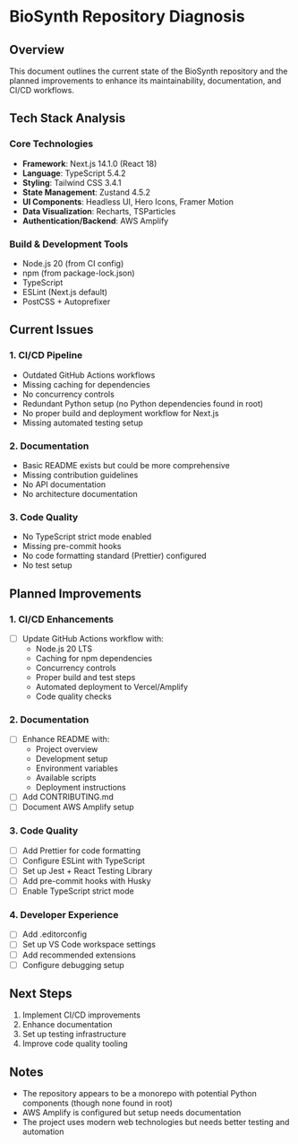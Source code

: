 # BioSynth Repository Diagnosis

## Overview
This document outlines the current state of the BioSynth repository and the planned improvements to enhance its maintainability, documentation, and CI/CD workflows.

## Tech Stack Analysis

### Core Technologies
- **Framework**: Next.js 14.1.0 (React 18)
- **Language**: TypeScript 5.4.2
- **Styling**: Tailwind CSS 3.4.1
- **State Management**: Zustand 4.5.2
- **UI Components**: Headless UI, Hero Icons, Framer Motion
- **Data Visualization**: Recharts, TSParticles
- **Authentication/Backend**: AWS Amplify

### Build & Development Tools
- Node.js 20 (from CI config)
- npm (from package-lock.json)
- TypeScript
- ESLint (Next.js default)
- PostCSS + Autoprefixer

## Current Issues

### 1. CI/CD Pipeline
- Outdated GitHub Actions workflows
- Missing caching for dependencies
- No concurrency controls
- Redundant Python setup (no Python dependencies found in root)
- No proper build and deployment workflow for Next.js
- Missing automated testing setup

### 2. Documentation
- Basic README exists but could be more comprehensive
- Missing contribution guidelines
- No API documentation
- No architecture documentation

### 3. Code Quality
- No TypeScript strict mode enabled
- Missing pre-commit hooks
- No code formatting standard (Prettier) configured
- No test setup

## Planned Improvements

### 1. CI/CD Enhancements
- [ ] Update GitHub Actions workflow with:
  - Node.js 20 LTS
  - Caching for npm dependencies
  - Concurrency controls
  - Proper build and test steps
  - Automated deployment to Vercel/Amplify
  - Code quality checks

### 2. Documentation
- [ ] Enhance README with:
  - Project overview
  - Development setup
  - Environment variables
  - Available scripts
  - Deployment instructions
- [ ] Add CONTRIBUTING.md
- [ ] Document AWS Amplify setup

### 3. Code Quality
- [ ] Add Prettier for code formatting
- [ ] Configure ESLint with TypeScript
- [ ] Set up Jest + React Testing Library
- [ ] Add pre-commit hooks with Husky
- [ ] Enable TypeScript strict mode

### 4. Developer Experience
- [ ] Add .editorconfig
- [ ] Set up VS Code workspace settings
- [ ] Add recommended extensions
- [ ] Configure debugging setup

## Next Steps
1. Implement CI/CD improvements
2. Enhance documentation
3. Set up testing infrastructure
4. Improve code quality tooling

## Notes
- The repository appears to be a monorepo with potential Python components (though none found in root)
- AWS Amplify is configured but setup needs documentation
- The project uses modern web technologies but needs better testing and automation
